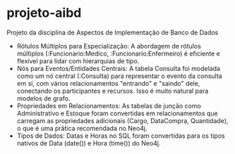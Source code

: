 # projeto-aibd
Projeto da disciplina de Aspectos de Implementação de Banco de Dados

- Rótulos Múltiplos para Especialização: A abordagem de rótulos múltiplos (:Funcionario:Medico, :Funcionario:Enfermeiro) é eficiente e flexível para lidar com hierarquias de tipo.
- Nós para Eventos/Entidades Centrais: A tabela Consulta foi modelada como um nó central (:Consulta) para representar o evento da consulta em si, com vários relacionamentos "entrando" e "saindo" dele, conectando os participantes e recursos. Isso é muito natural para modelos de grafo.
- Propriedades em Relacionamentos: As tabelas de junção como Administrativo e Estoque foram convertidas em relacionamentos que carregam as propriedades adicionais (Cargo, DataCompra, Quantidade), o que é uma prática recomendada no Neo4j.
- Tipos de Dados: Datas e Horas no SQL foram convertidas para os tipos nativos de Data (date()) e Hora (time()) do Neo4j.
